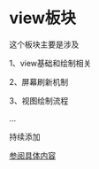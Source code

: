 view板块
===
这个板块主要是涉及

1、view基础和绘制相关

2、屏幕刷新机制

3、视图绘制流程

...

持续添加

[参阅具体内容](https://github.com/twentyfourKing/learnandroid/tree/master/learn_view/readme)